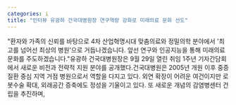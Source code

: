 ```yaml
---
categories: i
title: "인터뷰 유광하 건국대병원장 연구역량 강화로 미래의료 문화 선도"
---
```

"환자와 가족의 신뢰를 바탕으로 4차 산업혁명시대 맞춤의료와 정밀의학 분야에서 &#39;최고를 넘어선 최상의 병원&#39;으로 거듭나겠습니다. 앞선 연구와 인공지능을 통해 미래의료 문화를 주도하겠습니다."유광하 건국대병원장은 9월 29일 열린 취임 1주년 기자간담회에서 새로운 비전과 전략적 지원 분야를 공개했다.건국대병원은 2005년 개원 이후 중증질환 중심 지역 거점 병원으로서 역할을 다지고 있다. 외연 확장이 어려운 여건이지만 로봇수술 확대, 외래공간 증축에도 정성을 기울이고 있다. 또 새로운 개념의 감염병센터 건립을 추진하며,